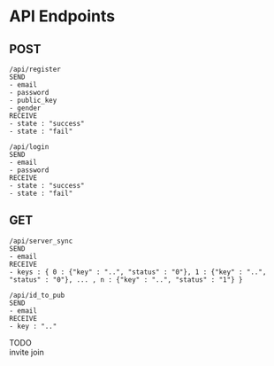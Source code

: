 # API Endpoints
## POST

```
/api/register
SEND
- email
- password
- public_key
- gender
RECEIVE
- state : "success"
- state : "fail"

/api/login
SEND
- email
- password
RECEIVE
- state : "success"
- state : "fail"
```
## GET

```
/api/server_sync
SEND
- email
RECEIVE
- keys : { 0 : {"key" : "..", "status" : "0"}, 1 : {"key" : "..", "status" : "0"}, ... , n : {"key" : "..", "status" : "1"} }

/api/id_to_pub
SEND
- email
RECEIVE
- key : ".."
```


TODO  
  invite
  join
  
